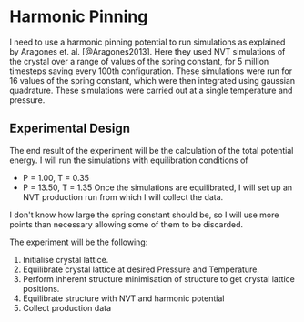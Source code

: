 Harmonic Pinning
================

I need to use a harmonic pinning potential to run simulations
as explained by Aragones et. al. [@Aragones2013].
Here they used NVT simulations of the crystal 
over a range of values of the spring constant,
for 5 million timesteps saving every 100th configuration.
These simulations were run for 16 values of the spring constant,
which were then integrated using gaussian quadrature.
These simulations were carried out at a single temperature and pressure.

Experimental Design
-------------------

The end result of the experiment will be the calculation of the total potential energy.
I will run the simulations with equilibration conditions of
- P = 1.00, T = 0.35
- P = 13.50, T = 1.35
Once the simulations are equilibrated,
I will set up an NVT production run
from which I will collect the data.

I don't know how large the spring constant should be,
so I will use more points than necessary
allowing some of them to be discarded.

The experiment will be the following:
1. Initialise crystal lattice.
2. Equilibrate crystal lattice at desired Pressure and Temperature.
3. Perform inherent structure minimisation of structure to get crystal lattice positions.
4. Equilibrate structure with NVT and harmonic potential
5. Collect production data
